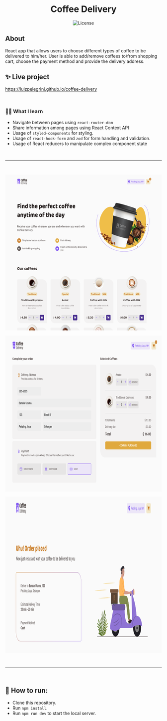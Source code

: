 <h1 align="center">Coffee Delivery</h1>

<p align="center">
  <img alt="License" src="https://img.shields.io/static/v1?label=license&message=MIT&color=8257E5&labelColor=000000">
</p>


## About
React app that allows users to choose different types of coffee to be delivered to him/her. User is able to add/remove coffees to/from shopping cart, choose the payment method and provide the delivery address.


## ✨ Live project
<a href="https://luizpelegrini.github.io/coffee-delivery/" target="_blank">https://luizpelegrini.github.io/coffee-delivery</a>

<br />

### 🧑‍💻 What I learn
* Navigate between pages using `react-router-dom`
* Share information among pages using React Context API
* Usage of `styled-components` for styling.
* Usage of `react-hook-form` and `zod` for form handling and validation.
* Usage of React reducers to manipulate complex component state

<br />

---

<br />


<p align="center">
  <img src="./screenshots/screenshot_1.png" height="500"/>
</p>

<p align="center">
    <img src="./screenshots/screenshot_2.png" height="500"/>
</p>

<p align="center">
    <img src="./screenshots/screenshot_3.png" height="500"/>
</p>

<br />

---

<br />

## 🚀 How to run:

- Clone this repository.
- Run `npm install`.
- Run `npm run dev` to start the local server.
